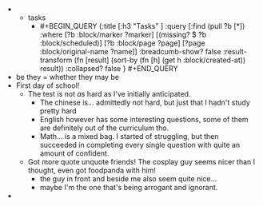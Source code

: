 -
	- tasks
		- #+BEGIN_QUERY
		  {:title [:h3 "Tasks" ]
		  :query [:find (pull ?b [*])
		  :where
		    [?b :block/marker ?marker]
		    [(missing? $ ?b :block/scheduled)]
		    [?b :block/page ?page]
		    [?page :block/original-name ?name]]
		  :breadcumb-show? false
		  :result-transform (fn [result]
		  (sort-by (fn [h]
		  (get h :block/created-at)) result))
		  :collapsed? false
		  }
		  #+END_QUERY
- be they = whether they may be
- First day of school!
	- The test is not _as_ hard as I've initially anticipated.
		- The chinese is... admittedly not hard, but just that I hadn't study pretty hard
		- English however has some interesting questions, some of them are definitely out of the curriculum tho.
		- Math... is a mixed bag. I started of struggling, but then succeeded in completing every single question with quite an amount of confident.
	- Got more quote unquote friends! The cosplay guy seems nicer than I thought, even got foodpanda with him!
		- the guy in front and beside me also seem quite nice...
		- maybe I'm the one that's being arrogant and ignorant.
-